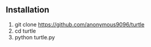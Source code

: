 ## Installation
1. git clone https://github.com/anonymous9096/turtle
2. cd turtle
3. python turtle.py
